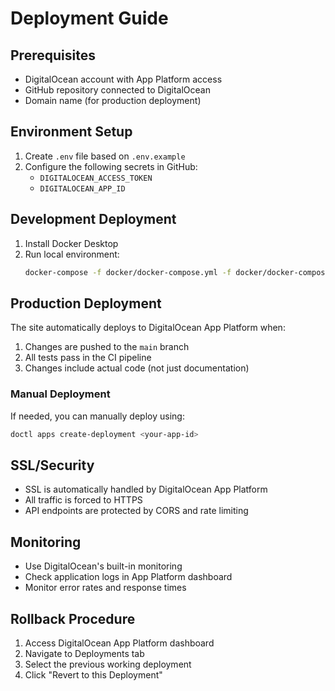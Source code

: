 # Deployment Guide

## Prerequisites
- DigitalOcean account with App Platform access
- GitHub repository connected to DigitalOcean
- Domain name (for production deployment)

## Environment Setup
1. Create `.env` file based on `.env.example`
2. Configure the following secrets in GitHub:
   - `DIGITALOCEAN_ACCESS_TOKEN`
   - `DIGITALOCEAN_APP_ID`

## Development Deployment
1. Install Docker Desktop
2. Run local environment:
   ```bash
   docker-compose -f docker/docker-compose.yml -f docker/docker-compose.override.yml up --build
   ```

## Production Deployment
The site automatically deploys to DigitalOcean App Platform when:
1. Changes are pushed to the `main` branch
2. All tests pass in the CI pipeline
3. Changes include actual code (not just documentation)

### Manual Deployment
If needed, you can manually deploy using:
```bash
doctl apps create-deployment <your-app-id>
```

## SSL/Security
- SSL is automatically handled by DigitalOcean App Platform
- All traffic is forced to HTTPS
- API endpoints are protected by CORS and rate limiting

## Monitoring
- Use DigitalOcean's built-in monitoring
- Check application logs in App Platform dashboard
- Monitor error rates and response times

## Rollback Procedure
1. Access DigitalOcean App Platform dashboard
2. Navigate to Deployments tab
3. Select the previous working deployment
4. Click "Revert to this Deployment" 